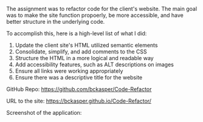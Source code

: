 The assignment was to refactor code for the client's website. The main goal was to make the site function propoerly, be more accessible, and have better structure in the underlying code.

To accomplish this, here is a high-level list of what I did:
1. Update the client site's HTML utilized semantic elements
2. Consolidate, simplify, and add comments to the CSS
3. Structure the HTML in a more logical and readable way
4. Add accessibility features, such as ALT descriptions on images
5. Ensure all links were working appropriately
6. Ensure there was a descriptive title for the website

GitHub Repo: https://github.com/bckasper/Code-Refactor

URL to the site: https://bckasper.github.io/Code-Refactor/


Screenshot of the application:

